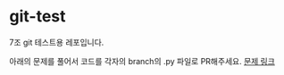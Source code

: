 # git-test
7조 git 테스트용 레포입니다.

아래의 문제를 풀어서 코드를 각자의 branch의 .py 파일로 PR해주세요.
[문제 링크](https://programmers.co.kr/learn/courses/30/lessons/86051)
